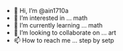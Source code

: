 - 👋 Hi, I’m @ain1710a
- 👀 I’m interested in ... math
- 🌱 I’m currently learning ... math
- 💞️ I’m looking to collaborate on ... art
- 📫 How to reach me ... step by setp

<!---
ain1710a/ain1710a is a ✨ special ✨ repository because its `README.md` (this file) appears on your GitHub profile.
You can click the Preview link to take a look at your changes.
--->
